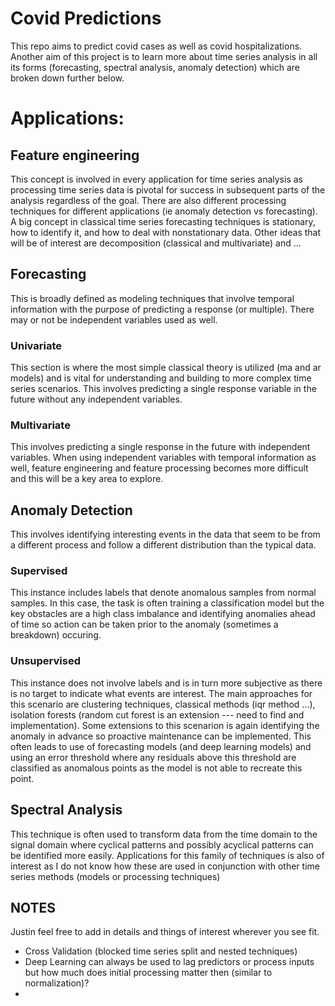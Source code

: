 # Covid Predictions

This repo aims to predict covid cases as well as covid hospitalizations. Another aim of this project is to learn more about time series analysis in all its forms (forecasting, spectral analysis, anomaly detection) which are broken down further below.

# Applications:

## Feature engineering

This concept is involved in every application for time series analysis as processing time series data is pivotal for success in subsequent parts of the analysis regardless of the goal. There are also different processing techniques for different applications (ie anomaly detection vs forecasting). A big concept in classical time series forecasting techniques is stationary, how to identify it, and how to deal with nonstationary data. Other ideas that will be of interest are decomposition (classical and multivariate) and ...

## Forecasting

This is broadly defined as modeling techniques that involve temporal information with the purpose of predicting a response (or multiple). There may or not be independent variables used as well. 

### Univariate

This section is where the most simple classical theory is utilized (ma and ar models) and is vital for understanding and building to more complex time series scenarios. This involves predicting a single response variable in the future without any independent variables.

### Multivariate

This involves predicting a single response in the future with independent variables. When using independent variables with temporal information as well, feature engineering and feature processing becomes more difficult and this will be a key area to explore.

## Anomaly Detection

This involves identifying interesting events in the data that seem to be from a different process and follow a different distribution than the typical data.

### Supervised

This instance includes labels that denote anomalous samples from normal samples. In this case, the task is often training a classification model but the key obstacles are a high class imbalance and identifying anomalies ahead of time so action can be taken prior to the anomaly (sometimes a breakdown) occuring.

### Unsupervised

This instance does not involve labels and is in turn more subjective as there is no target to indicate what events are interest. The main approaches for this scenario are clustering techniques, classical methods (iqr method ...), isolation forests (random cut forest is an extension --- need to find and implementation). Some extensions to this scenarion is again identifying the anomaly in advance so proactive maintenance can be implemented. This often leads to use of forecasting models (and deep learning models) and using an error threshold where any residuals above this threshold are classified as anomalous points as the model is not able to recreate this point.

## Spectral Analysis

This technique is often used to transform data from the time domain to the signal domain where cyclical patterns and possibly acyclical patterns can be identified more easily. Applications for this family of techniques is also of interest as I do not know how these are used in conjunction with other time series methods (models or processing techniques)

## NOTES

Justin feel free to add in details and things of interest wherever you see fit.

* Cross Validation (blocked time series split and nested techniques)
* Deep Learning can always be used to lag predictors or process inputs but how much does initial processing matter then (similar to normalization)?
*  




